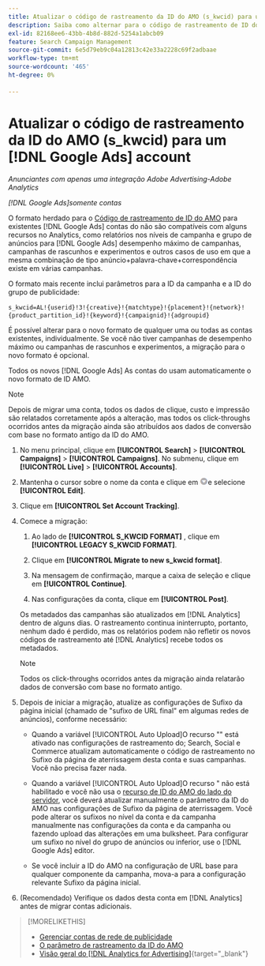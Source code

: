 ```yaml
---
title: Atualizar o código de rastreamento da ID do AMO (s_kwcid) para um [!DNL Google Ads] account
description: Saiba como alternar para o código de rastreamento de ID do AMO mais recente para um [!DNL Google Ads] conta.
exl-id: 82168ee6-43bb-4b8d-882d-5254a1abcb09
feature: Search Campaign Management
source-git-commit: 6e5d79eb9c04a12813c42e33a2228c69f2adbaae
workflow-type: tm+mt
source-wordcount: '465'
ht-degree: 0%

---
```


# Atualizar o código de rastreamento da ID do AMO (s_kwcid) para um [!DNL Google Ads] account

*Anunciantes com apenas uma integração Adobe Advertising-Adobe Analytics*

*[!DNL Google Ads]somente contas*

O formato herdado para o [Código de rastreamento de ID do AMO](/help/search-social-commerce/tracking/skwcid-tracking-parameter.md) para existentes [!DNL Google Ads] contas do não são compatíveis com alguns recursos no Analytics, como relatórios nos níveis de campanha e grupo de anúncios para [!DNL Google Ads] desempenho máximo de campanhas, campanhas de rascunhos e experimentos e outros casos de uso em que a mesma combinação de tipo anúncio+palavra-chave+correspondência existe em várias campanhas.

O formato mais recente inclui parâmetros para a ID da campanha e a ID do grupo de publicidade:

```
s_kwcid=AL!{userid}!3!{creative}!{matchtype}!{placement}!{network}!{product_partition_id}!{keyword}!{campaignid}!{adgroupid}
```

É possível alterar para o novo formato de qualquer uma ou todas as contas existentes, individualmente. Se você não tiver campanhas de desempenho máximo ou campanhas de rascunhos e experimentos, a migração para o novo formato é opcional.

Todos os novos [!DNL Google Ads] As contas do usam automaticamente o novo formato de ID AMO.

>[!NOTE]
>
>Depois de migrar uma conta, todos os dados de clique, custo e impressão são relatados corretamente após a alteração, mas todos os click-throughs ocorridos antes da migração ainda são atribuídos aos dados de conversão com base no formato antigo da ID do AMO.

1. No menu principal, clique em **[!UICONTROL Search]** \> **[!UICONTROL Campaigns]** \> **[!UICONTROL Campaigns]**. No submenu, clique em **[!UICONTROL Live]** \> **[!UICONTROL Accounts]**.

1. Mantenha o cursor sobre o nome da conta e clique em ![ícone de seta suspensa](/help/search-social-commerce/assets/arrow-dropdown-menu.png)e selecione **[!UICONTROL Edit]**.

1. Clique em **[!UICONTROL Set Account Tracking]**.

1. Comece a migração:

   1. Ao lado de **[!UICONTROL S_KWCID FORMAT]** , clique em **[!UICONTROL LEGACY S_KWCID FORMAT]**.

   1. Clique em **[!UICONTROL Migrate to new s_kwcid format]**.

   1. Na mensagem de confirmação, marque a caixa de seleção e clique em **[!UICONTROL Continue]**.

   1. Nas configurações da conta, clique em **[!UICONTROL Post]**.

   Os metadados das campanhas são atualizados em [!DNL Analytics] dentro de alguns dias. O rastreamento continua ininterrupto, portanto, nenhum dado é perdido, mas os relatórios podem não refletir os novos códigos de rastreamento até [!DNL Analytics] recebe todos os metadados.

   >[!NOTE]
   >
   >Todos os click-throughs ocorridos antes da migração ainda relatarão dados de conversão com base no formato antigo.

1. Depois de iniciar a migração, atualize as configurações de Sufixo da página inicial (chamado de &quot;sufixo de URL final&quot; em algumas redes de anúncios), conforme necessário:

   * Quando a variável [!UICONTROL Auto Upload]O recurso &quot;&quot; está ativado nas configurações de rastreamento do; Search, Social e Commerce atualizam automaticamente o código de rastreamento no Sufixo da página de aterrissagem desta conta e suas campanhas. Você não precisa fazer nada.

   * Quando a variável [!UICONTROL Auto Upload]O recurso &quot; não está habilitado e você não usa o [recurso de ID do AMO do lado do servidor](/help/search-social-commerce/tracking/skwcid-tracking-parameter.md), você deverá atualizar manualmente o parâmetro da ID do AMO nas configurações de Sufixo da página de aterrissagem. Você pode alterar os sufixos no nível da conta e da campanha manualmente nas configurações da conta e da campanha ou fazendo upload das alterações em uma bulksheet. Para configurar um sufixo no nível do grupo de anúncios ou inferior, use o [!DNL Google Ads] editor.

   * Se você incluir a ID do AMO na configuração de URL base para qualquer componente da campanha, mova-a para a configuração relevante Sufixo da página inicial.

1. (Recomendado) Verifique os dados desta conta em [!DNL Analytics] antes de migrar contas adicionais.

>[!MORELIKETHIS]
>
>* [Gerenciar contas de rede de publicidade](ad-network-account-manage.md)
>* [O parâmetro de rastreamento da ID do AMO](/help/search-social-commerce/tracking/skwcid-tracking-parameter.md)
>* [Visão geral do [!DNL Analytics for Advertising]](https://experienceleague.adobe.com/docs/advertising/integrations/home.html){target="_blank"}
